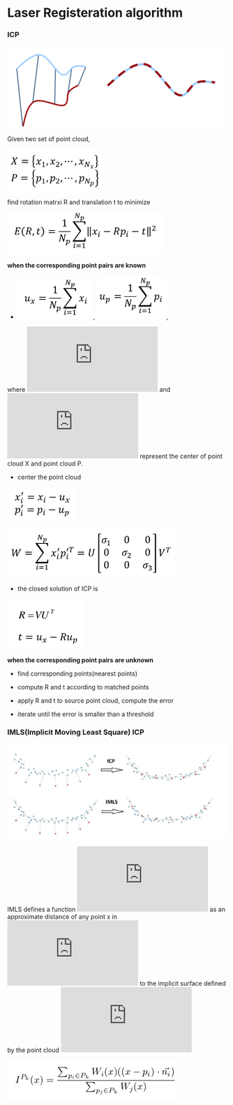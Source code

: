 # Laser Registeration algorithm

### ICP

<dev align=center><img src=./doc/icp1.png></dev>


Given two set of point cloud,

<dev align=center><img src=./doc/icp2.png></dev>

find rotation matrxi R and translation t to minimize

<dev align=center><img src=./doc/icp3.png></dev>


**when the corresponding point pairs are known**  

+ ![](./doc/icp4.png), ![](./doc/icp5.png), 

where ![](https://latex.codecogs.com/gif.latex?u_x) and ![](https://latex.codecogs.com/gif.latex?u_p) represent the center of point cloud X and point cloud P.

+ center the point cloud

<dev align=center><img src=./doc/icp6.png></dev>

<dev align=center><img src=./doc/icp7.png></dev>

+ the closed solution of ICP is 

<dev align=center><img src=./doc/icp8.png></dev>

**when the corresponding point pairs are unknown**  

+ find corresponding points(nearest points)

+ compute R and t according to matched points

+ apply R and t to source point cloud, compute the error

+ iterate until the error is smaller than a threshold


### IMLS(Implicit Moving Least Square) ICP

<dev align=center><img src=./doc/imls1.png></dev>

IMLS defines a function ![](https://latex.codecogs.com/gif.latex?I%5E%7BP_k%7D%28x%29) as an approximate distance of any point x in ![](https://latex.codecogs.com/gif.latex?%5Cmathbb%7BR%7D%5E3) to the implicit surface defined by the point cloud ![](https://latex.codecogs.com/gif.latex?P_k)

<dev align=center><img src=./doc/imls2.png></dev>



